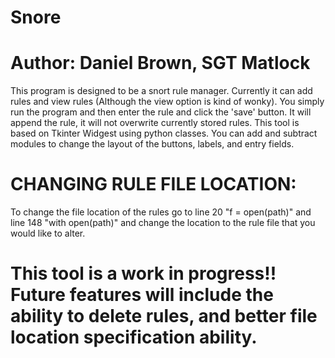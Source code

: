 # Snore
# Author: Daniel Brown, SGT Matlock
This program is designed to be a snort rule manager. Currently it can add rules and view rules (Although the view option is kind of wonky).
You simply run the program and then enter the rule and click the 'save' button. It will append the rule, it will not overwrite currently
stored rules. 
This tool is based on Tkinter Widgest using python classes. You can add and subtract modules to change the layout of the buttons, labels, and entry fields.

# CHANGING RULE FILE LOCATION:
To change the file location of the rules go to line 20 "f = open(path)" and line 148 "with open(path)"  and change the location to the rule file that you would like to alter.

# This tool is a work in progress!! Future features will include the ability to delete rules, and better file location specification ability.
